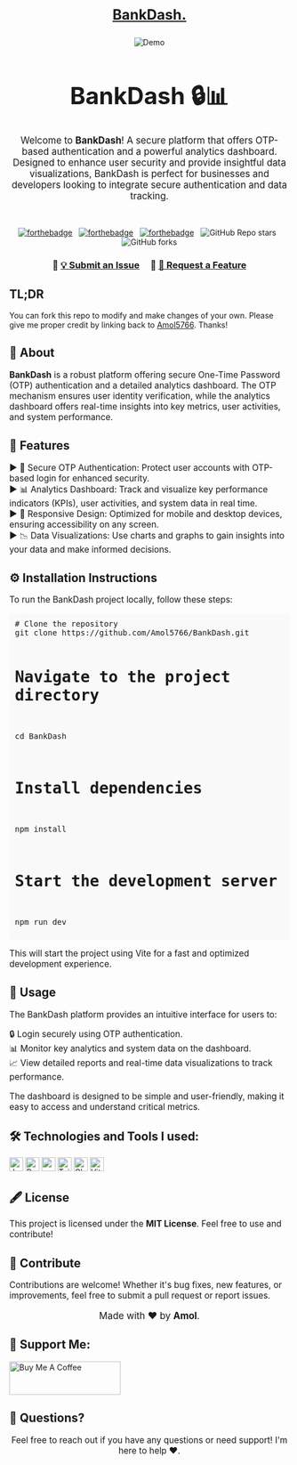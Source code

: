 <h2 align="center">
<p align="center" style="font-size: 1.2em;"><br/>
  <a href="https://bankdash-ochre.vercel.app/" target="_blank">BankDash.</a>
</h2>
<div align="center">
  <img alt="Demo" src="https://res.cloudinary.com/dlgz2t08o/image/upload/v1736936061/Bankdash._alpamc.png" />
</div>

<h1 align="center" style="font-size: 3em;">BankDash 🔒📊</h1>
<p align="center" style="font-size: 1.2em;">
  Welcome to <strong>BankDash</strong>! A secure platform that offers OTP-based authentication and a powerful analytics dashboard. Designed to enhance user security and provide insightful data visualizations, BankDash is perfect for businesses and developers looking to integrate secure authentication and data tracking.
</p>

<br/>

<center>

[![forthebadge](https://forthebadge.com/images/badges/built-with-love.svg)](https://forthebadge.com) &nbsp;
[![forthebadge](https://forthebadge.com/images/badges/made-with-javascript.svg)](https://forthebadge.com) &nbsp;
[![forthebadge](https://forthebadge.com/images/badges/open-source.svg)](https://forthebadge.com) &nbsp;
![GitHub Repo stars](https://img.shields.io/github/stars/Amol5766/BankDash.?color=blue&logo=github&style=for-the-badge) &nbsp;
![GitHub forks](https://img.shields.io/github/forks/Amol5766/BankDash.?color=blue&logo=github&style=for-the-badge)
                
</center>

<h3 align="center">
    🔹
    <a href="https://github.com/Amol5766/BankDash./issues/new">💡 Submit an Issue</a> &nbsp; &nbsp;
    🔹
    <a href="https://github.com/Amol5766/BankDash./pulls">🚀 Request a Feature</a>
</h3>

## TL;DR

You can fork this repo to modify and make changes of your own. Please give me proper credit by linking back to [Amol5766](https://github.com/Amol5766/BankDash). Thanks!

<h2>🔐 About</h2>
<p style="font-size: 1.1em;">
  <strong>BankDash</strong> is a robust platform offering secure One-Time Password (OTP) authentication and a detailed analytics dashboard. The OTP mechanism ensures user identity verification, while the analytics dashboard offers real-time insights into key metrics, user activities, and system performance.
</p>

<h2>🌟 Features</h2>
<p align="left" style="font-size: 1.1em;">
  ▶ 🔑 Secure OTP Authentication: Protect user accounts with OTP-based login for enhanced security.</br>
  ▶ 📊 Analytics Dashboard: Track and visualize key performance indicators (KPIs), user activities, and system data in real time.</br>
  ▶ 📱 Responsive Design: Optimized for mobile and desktop devices, ensuring accessibility on any screen.</br>
  ▶ 📉 Data Visualizations: Use charts and graphs to gain insights into your data and make informed decisions.</br>
</p>

<h2>⚙️ Installation Instructions</h2>
<p style="font-size: 1.1em;">
  To run the BankDash project locally, follow these steps:
</p>
<pre style="background: #f9f9f9; border-radius: 5px; padding: 10px;">
# Clone the repository
git clone https://github.com/Amol5766/BankDash.git

# Navigate to the project directory
cd BankDash

# Install dependencies
npm install

# Start the development server
npm run dev
</pre>
<p style="font-size: 1.1em;">
  This will start the project using Vite for a fast and optimized development experience.
</p>

<h2>🚀 Usage</h2>
<p style="font-size: 1.1em;">
  The BankDash platform provides an intuitive interface for users to:
</p>
<p align="left" style="font-size: 1.1em;">
  🔒 Login securely using OTP authentication.</br>
  📊 Monitor key analytics and system data on the dashboard.</br>
  📈 View detailed reports and real-time data visualizations to track performance.
</p>
<p style="font-size: 1.1em;">
  The dashboard is designed to be simple and user-friendly, making it easy to access and understand critical metrics.
</p>

## 🛠️ Technologies and Tools I used:
<p>

<img alt="Javascript" src="https://img.shields.io/badge/JavaScript-323330?style=for-the-badge&logo=javascript&logoColor=F7DF1E"  height="25px"/>
<img alt="React" src="https://img.shields.io/badge/React-20232A?style=for-the-badge&logo=react&logoColor=61DAFB" height="25px"/>
<img alt="npm" src="https://img.shields.io/badge/NPM-%23000000.svg?style=for-the-badge&logo=npm&logoColor=white" height="25px"/>
<img alt="Tailwindcss" src="https://img.shields.io/badge/Tailwind_CSS-38B2AC?style=for-the-badge&logo=tailwind-css&logoColor=white" height="25px"/>
<img alt="Chart.js" src="https://img.shields.io/badge/Chart.js-F7B93E?style=for-the-badge&logo=chart.js&logoColor=white" height="25px"/>
<img alt="Vite" src="https://img.shields.io/badge/Vite-%23646CFF.svg?style=for-the-badge&logo=vite&logoColor=white" height="25px"/>

                        
<h2>🖋 License</h2>
<p style="font-size: 1.1em;">
  This project is licensed under the <strong>MIT License</strong>. Feel free to use and contribute!
</p>

<h2>🙌 Contribute</h2>
<p style="font-size: 1.1em;">
  Contributions are welcome! Whether it's bug fixes, new features, or improvements, feel free to submit a pull request or report issues.
</p>

<p align="center" style="font-size: 1.2em;">Made with ❤️ by <strong>Amol</strong>.</p>

## 🤝 Support Me:

<a href="https://buymeacoffee.com/amol.m" target="_blank"><img src="https://cdn.buymeacoffee.com/buttons/v2/default-violet.png" alt="Buy Me A Coffee" height="60px" width="200px"></a>

<h2>📧 Questions?</h2>
<p align="center" style="font-size: 1.1em;">Feel free to reach out if you have any questions or need support! I'm here to help ❤️.</p>
